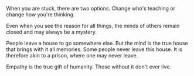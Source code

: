 When you are stuck, there are two options. Change who's teaching or change how you're thinking.

Even when you see the reason for all things, the minds of others remain closed and may always be a mystery.

People leave a house to go somewhere else. But the mind is the true house that brings with it all memories. Some people never leave this house. It is therefore akin to a prison, where one may never leave.

Empathy is the true gift of humanity. Those without it don't ever live.
